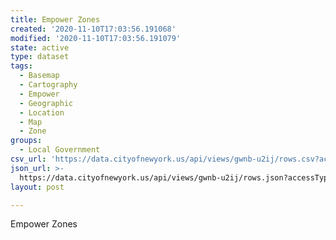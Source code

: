 ```yaml
---
title: Empower Zones
created: '2020-11-10T17:03:56.191068'
modified: '2020-11-10T17:03:56.191079'
state: active
type: dataset
tags:
  - Basemap
  - Cartography
  - Empower
  - Geographic
  - Location
  - Map
  - Zone
groups:
  - Local Government
csv_url: 'https://data.cityofnewyork.us/api/views/gwnb-u2ij/rows.csv?accessType=DOWNLOAD'
json_url: >-
  https://data.cityofnewyork.us/api/views/gwnb-u2ij/rows.json?accessType=DOWNLOAD
layout: post

---
```

Empower Zones
